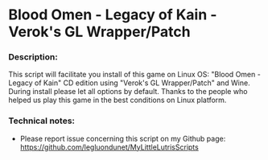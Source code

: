 # Blood Omen - Legacy of Kain - Verok's GL Wrapper/Patch

### Description:
This script will facilitate you install of this game on Linux OS:
"Blood Omen - Legacy of Kain"  CD edition using "Verok's GL Wrapper/Patch" and Wine.
During install please let all options by default.
Thanks to the people who helped us play this game in the best conditions on Linux platform.

### Technical notes:
- Please report issue concerning this script on my Github page:
https://github.com/legluondunet/MyLittleLutrisScripts

